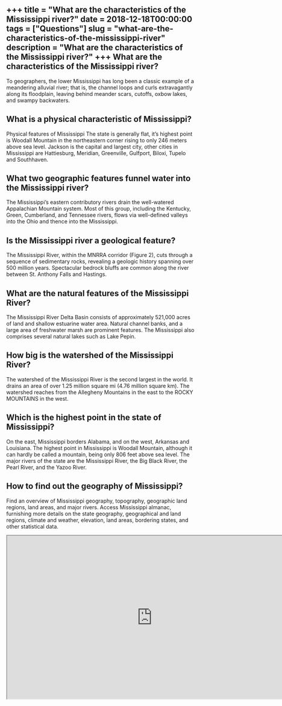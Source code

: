 +++
title = "What are the characteristics of the Mississippi river?"
date = 2018-12-18T00:00:00
tags = ["Questions"]
slug = "what-are-the-characteristics-of-the-mississippi-river"
description = "What are the characteristics of the Mississippi river?"
+++
What are the characteristics of the Mississippi river?
------------------------------------------------------

To geographers, the lower Mississippi has long been a classic example of a meandering alluvial river; that is, the channel loops and curls extravagantly along its floodplain, leaving behind meander scars, cutoffs, oxbow lakes, and swampy backwaters.

What is a physical characteristic of Mississippi?
-------------------------------------------------

Physical features of Mississippi The state is generally flat, it’s highest point is Woodall Mountain in the northeastern corner rising to only 246 meters above sea level. Jackson is the capital and largest city, other cities in Mississippi are Hattiesburg, Meridian, Greenville, Gulfport, Biloxi, Tupelo and Southhaven.

What two geographic features funnel water into the Mississippi river?
---------------------------------------------------------------------

The Mississippi’s eastern contributory rivers drain the well-watered Appalachian Mountain system. Most of this group, including the Kentucky, Green, Cumberland, and Tennessee rivers, flows via well-defined valleys into the Ohio and thence into the Mississippi.

Is the Mississippi river a geological feature?
----------------------------------------------

The Mississippi River, within the MNRRA corridor (Figure 2), cuts through a sequence of sedimentary rocks, revealing a geologic history spanning over 500 million years. Spectacular bedrock bluffs are common along the river between St. Anthony Falls and Hastings.

What are the natural features of the Mississippi River?
-------------------------------------------------------

The Mississippi River Delta Basin consists of approximately 521,000 acres of land and shallow estuarine water area. Natural channel banks, and a large area of freshwater marsh are prominent features. The Mississippi also comprises several natural lakes such as Lake Pepin.

How big is the watershed of the Mississippi River?
--------------------------------------------------

The watershed of the Mississippi River is the second largest in the world. It drains an area of over 1.25 million square mi (4.76 million square km). The watershed reaches from the Allegheny Mountains in the east to the ROCKY MOUNTAINS in the west.

Which is the highest point in the state of Mississippi?
-------------------------------------------------------

On the east, Mississippi borders Alabama, and on the west, Arkansas and Louisiana. The highest point in Mississippi is Woodall Mountain, although it can hardly be called a mountain, being only 806 feet above sea level. The major rivers of the state are the Mississippi River, the Big Black River, the Pearl River, and the Yazoo River.

How to find out the geography of Mississippi?
---------------------------------------------

Find an overview of Mississippi geography, topography, geographic land regions, land areas, and major rivers. Access Mississippi almanac, furnishing more details on the state geography, geographical and land regions, climate and weather, elevation, land areas, bordering states, and other statistical data.

<iframe allow="accelerometer; autoplay; clipboard-write; encrypted-media; gyroscope; picture-in-picture" allowfullscreen="" class="__youtube_prefs__  epyt-is-override  no-lazyload" data-no-lazy="1" data-origheight="433" data-origwidth="770" data-skipgform_ajax_framebjll="" height="433" id="_ytid_10257" loading="lazy" src="https://www.youtube.com/embed/f8qcYbswzRk?enablejsapi=1&autoplay=0&cc_load_policy=0&cc_lang_pref=&iv_load_policy=1&loop=0&modestbranding=0&rel=1&fs=1&playsinline=0&autohide=2&theme=dark&color=red&controls=1&" title="YouTube player" width="770"></iframe>